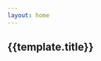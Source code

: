 ```yaml
---
layout: home
---
```


<script>
export default {
  data() {
    return {
      dynamicComponent: null,
        templates: [
            {
            type:'trippy',
            title: 'Trippy'
            },
            {type:'tvSnow',
            title: 'TV Snow'
             },
            {
                type: 'confetti',
                title: 'Confetti'
            },
            {
            type:'underground',
            title: 'Underground'
            },
            {
             type:'starfield',
             title: 'Starfield'
            },
            {
             type:'fireworks',
             title: 'Fireworks'
            },
        ]

    }
  },

  mounted() {
    import('@canvas-party/vue').then((module) => {
      this.dynamicComponent = module.default
      console.log(this.dynamicComponent)
    })
  },
}

</script>

 <div class="templates-container">
    <div class="template-card" v-for="template in templates">
    <a :href="`/template/${template.type}`">
    <component
     class="canvas-card"  
     v-if="dynamicComponent"
     :is="dynamicComponent"
     :type="template.type"
    >
  </component>
  </a>
        <h2>{{template.title}}</h2>
     </div>
 </div>

<style> 


</style>
